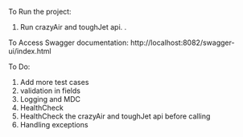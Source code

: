 To Run the project:

1) Run crazyAir and toughJet api. .

To Access Swagger documentation:
http://localhost:8082/swagger-ui/index.html

To Do:
1) Add more test cases
2) validation in fields
3) Logging and MDC
4) HealthCheck
5) HealthCheck the crazyAir and toughJet api before calling
6) Handling exceptions